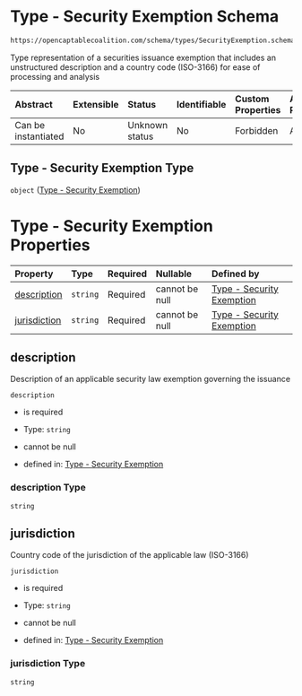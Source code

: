 # Type - Security Exemption Schema

```txt
https://opencaptablecoalition.com/schema/types/SecurityExemption.schema.json
```

Type representation of a securities issuance exemption that includes an unstructured description and a country code (ISO-3166) for ease of processing and analysis

| Abstract            | Extensible | Status         | Identifiable | Custom Properties | Additional Properties | Access Restrictions | Defined In                                                                                               |
| :------------------ | :--------- | :------------- | :----------- | :---------------- | :-------------------- | :------------------ | :------------------------------------------------------------------------------------------------------- |
| Can be instantiated | No         | Unknown status | No           | Forbidden         | Allowed               | none                | [SecurityExemption.schema.json](../../schema/types/SecurityExemption.schema.json "open original schema") |

## Type - Security Exemption Type

`object` ([Type - Security Exemption](securityexemption.md))

# Type - Security Exemption Properties

| Property                      | Type     | Required | Nullable       | Defined by                                                                                                                                                                        |
| :---------------------------- | :------- | :------- | :------------- | :-------------------------------------------------------------------------------------------------------------------------------------------------------------------------------- |
| [description](#description)   | `string` | Required | cannot be null | [Type - Security Exemption](securityexemption-properties-description.md "https://opencaptablecoalition.com/schema/types/SecurityExemption.schema.json#/properties/description")   |
| [jurisdiction](#jurisdiction) | `string` | Required | cannot be null | [Type - Security Exemption](securityexemption-properties-jurisdiction.md "https://opencaptablecoalition.com/schema/types/SecurityExemption.schema.json#/properties/jurisdiction") |

## description

Description of an applicable security law exemption governing the issuance

`description`

*   is required

*   Type: `string`

*   cannot be null

*   defined in: [Type - Security Exemption](securityexemption-properties-description.md "https://opencaptablecoalition.com/schema/types/SecurityExemption.schema.json#/properties/description")

### description Type

`string`

## jurisdiction

Country code of the jurisdiction of the applicable law (ISO-3166)

`jurisdiction`

*   is required

*   Type: `string`

*   cannot be null

*   defined in: [Type - Security Exemption](securityexemption-properties-jurisdiction.md "https://opencaptablecoalition.com/schema/types/SecurityExemption.schema.json#/properties/jurisdiction")

### jurisdiction Type

`string`
